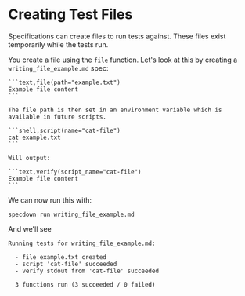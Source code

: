 # Creating Test Files

Specifications can create files to run tests against.
These files exist temporarily while the tests run.

You create a file using the `file` function.
Let's look at this by creating a `writing_file_example.md` spec:

~~~markdown,file(path="writing_file_example.md")
```text,file(path="example.txt")
Example file content
```

The file path is then set in an environment variable which is available in future scripts.

```shell,script(name="cat-file")
cat example.txt
```

Will output:

```text,verify(script_name="cat-file")
Example file content
```
~~~

We can now run this with:

```shell,script(name="writing_file_example")
specdown run writing_file_example.md
```

And we'll see

```text,verify(script_name="writing_file_example")
Running tests for writing_file_example.md:

  - file example.txt created
  - script 'cat-file' succeeded
  - verify stdout from 'cat-file' succeeded

  3 functions run (3 succeeded / 0 failed)
```
